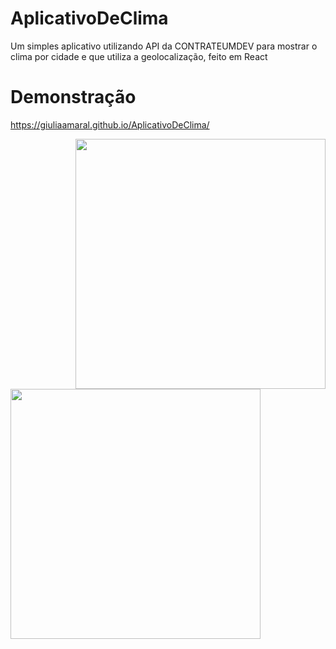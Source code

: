 # AplicativoDeClima
Um simples aplicativo utilizando API da CONTRATEUMDEV para mostrar o clima por cidade e que utiliza a geolocalização, feito em React

# Demonstração

https://giuliaamaral.github.io/AplicativoDeClima/

<img src="https://i.imgur.com/BBYXnbQ.png" min-width="400px" max-width="400px" width="400px" align="right">
<img src="https://i.imgur.com/rF30YlX.png" min-width="400px" min-width="400px" max-width="400px" width="400px" >







